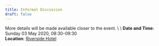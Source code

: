 ```yaml
---
title: Informal Discussion
draft: false
---
```


More details will be made available closer to the event. \ \\
**Date and Time**: Sunday 03 May 2020, 08:30-09:30 \
**Location**: [Riverside Hotel](/venue)
